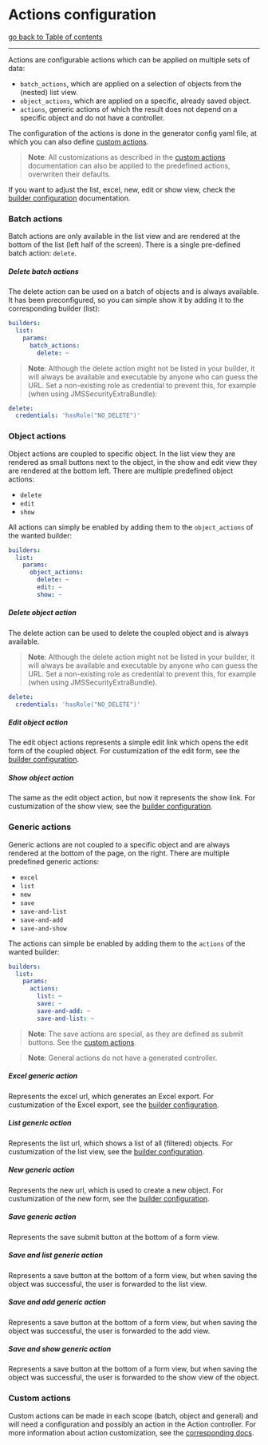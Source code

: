 # Actions configuration

[go back to Table of contents][back-to-index]

-----

Actions are configurable actions which can be applied on multiple sets of data:

  * `batch_actions`, which are applied on a selection of objects from the (nested) list view.
  * `object_actions`, which are applied on a specific, already saved object.
  * `actions`, generic actions of which the result does not depend on a specific object and do not have a controller.

The configuration of the actions is done in the generator config yaml file, at which you can also define [custom actions][custom-actions].

> **Note**: All customizations as described in the [custom actions][custom-actions] documentation can also be applied to the predefined actions, overwriten their defaults.

If you want to adjust the list, excel, new, edit or show view, check the [builder configuration][builder-config] documentation.

### Batch actions

Batch actions are only available in the list view and are rendered at the bottom of the list (left half of the screen). There is a single pre-defined batch action: `delete`.

##### Delete batch actions

The delete action can be used on a batch of objects and is always available. It has been preconfigured, so you can simple show it by adding it to the corresponding builder (list):

```yaml
builders:
  list:
    params:
      batch_actions:
        delete: ~
```

> **Note**: Although the delete action might not be listed in your builder, it will always be available and executable by anyone who can guess the URL. Set a non-existing role as credential to prevent this, for example (when using JMSSecurityExtraBundle):
```yaml
delete:
  credentials: 'hasRole("NO_DELETE")'
```

### Object actions

Object actions are coupled to specific object. In the list view they are rendered as small buttons next to the object, in the show and edit view they are rendered at the bottom left. There are multiple predefined object actions:

* `delete`
* `edit`
* `show`

All actions can simply be enabled by adding them to the `object_actions` of the wanted builder:

```yaml
builders:
  list:
    params:
      object_actions:
        delete: ~
        edit: ~
        show: ~
```

##### Delete object action
The delete action can be used to delete the coupled object and is always available.

> **Note**: Although the delete action might not be listed in your builder, it will always be available and executable by anyone who can guess the URL. Set a non-existing role as credential to prevent this, for example (when using JMSSecurityExtraBundle).
```yaml
delete:
  credentials: 'hasRole("NO_DELETE")'
```

##### Edit object action

The edit object actions represents a simple edit link which opens the edit form of the coupled object. For custumization of the edit form, see the [builder configuration][builder-config-edit].

##### Show object action

The same as the edit object action, but now it represents the show link. For custumization of the show view, see the [builder configuration][builder-config-show].

### Generic actions

Generic actions are not coupled to a specific object and are always rendered at the bottom of the page, on the right. There are multiple predefined generic actions:
* `excel`
* `list`
* `new`
* `save`
* `save-and-list`
* `save-and-add`
* `save-and-show`

The actions can simple be enabled by adding them to the `actions` of the wanted builder:

```yaml
builders:
  list:
    params:
      actions:
      	list: ~
        save: ~
        save-and-add: ~
        save-and-list: ~
```

> **Note**: The save actions are special, as they are defined as submit buttons. See the [custom actions][custom-actions].

> **Note**: General actions do not have a generated controller.

##### Excel generic action

Represents the excel url, which generates an Excel export. For custumization of the Excel export, see the [builder configuration][builder-config-excel].

##### List generic action

Represents the list url, which shows a list of all (filtered) objects. For custumization of the list view, see the [builder configuration][builder-config-list].

##### New generic action

Represents the new url, which is used to create a new object. For custumization of the new form, see the [builder configuration][builder-config-new].

##### Save generic action

Represents the save submit button at the bottom of a form view.

##### Save and list generic action

Represents a save button at the bottom of a form view, but when saving the object was successful, the user is forwarded to the list view.

##### Save and add generic action

Represents a save button at the bottom of a form view, but when saving the object was successful, the user is forwarded to the add view.

##### Save and show generic action

Represents a save button at the bottom of a form view, but when saving the object was successful, the user is forwarded to the show view of the object.

### Custom actions

Custom actions can be made in each scope (batch, object and general) and will need a configuration and possibly an action in the Action controller. For more information about action customization, see the [corresponding docs][custom-actions].

[back-to-index]: ../documentation.md
[custom-actions]: ../customization/actions.md
[builder-config]: builders.md
[builder-config-edit]: builders.md#edit-builder
[builder-config-excel]: builders.md#excel-builder
[builder-config-list]: builders.md#list-builder
[builder-config-new]: builders.md#new-builder
[builder-config-show]: builders.md#show-builder
